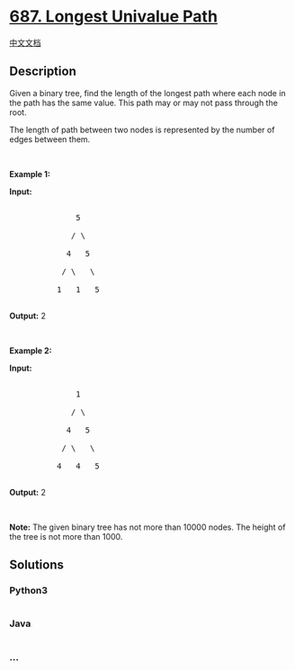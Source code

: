 # [687. Longest Univalue Path](https://leetcode.com/problems/longest-univalue-path)

[中文文档](/solution/0600-0699/0687.Longest%20Univalue%20Path/README.md)

## Description
<p>Given a binary tree, find the length of the longest path where each node in the path has the same value. This path may or may not pass through the root.</p>



<p>The length of path between two nodes is represented by the number of edges between them.</p>



<p>&nbsp;</p>



<p><b>Example 1:</b></p>



<p><strong>Input:</strong></p>



<pre>

              5

             / \

            4   5

           / \   \

          1   1   5

</pre>



<p><strong>Output:</strong>&nbsp;2</p>



<p>&nbsp;</p>



<p><b>Example 2:</b></p>



<p><strong>Input:</strong></p>



<pre>

              1

             / \

            4   5

           / \   \

          4   4   5

</pre>



<p><strong>Output:</strong>&nbsp;2</p>



<p>&nbsp;</p>



<p><b>Note:</b> The given binary tree has not more than 10000 nodes. The height of the tree is not more than 1000.</p>




## Solutions


<!-- tabs:start -->

### **Python3**

```python

```

### **Java**

```java

```

### **...**
```

```

<!-- tabs:end -->
